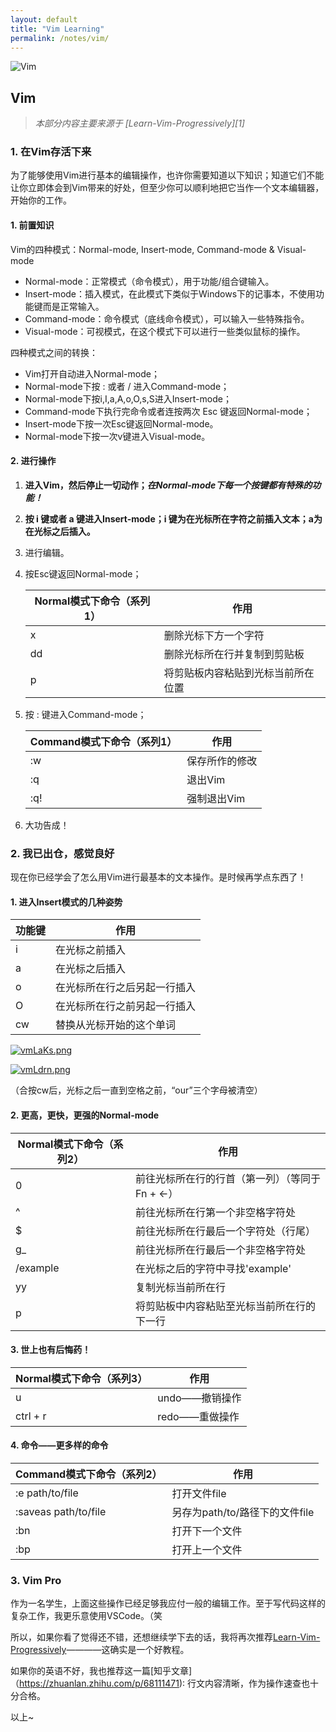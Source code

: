 ```yaml
---
layout: default
title: "Vim Learning"
permalink: /notes/vim/
---
```


![Vim](https://pica.zhimg.com/v2-53579b05d8e5a22e4700170a6132db04_1440w.jpg?source=172ae18b)

## Vim

> *本部分内容主要来源于 [Learn-Vim-Progressively][1]*

### 1. 在Vim存活下来

为了能够使用Vim进行基本的编辑操作，也许你需要知道以下知识；知道它们不能让你立即体会到Vim带来的好处，但至少你可以顺利地把它当作一个文本编辑器，开始你的工作。

#### 1. 前置知识

Vim的四种模式：Normal-mode, Insert-mode, Command-mode & Visual-mode

- Normal-mode：正常模式（命令模式），用于功能/组合键输入。
- Insert-mode：插入模式，在此模式下类似于Windows下的记事本，不使用功能键而是正常输入。
- Command-mode：命令模式（底线命令模式），可以输入一些特殊指令。
- Visual-mode：可视模式，在这个模式下可以进行一些类似鼠标的操作。

四种模式之间的转换：

- Vim打开自动进入Normal-mode；
- Normal-mode下按 : 或者 / 进入Command-mode；
- Normal-mode下按i,I,a,A,o,O,s,S进入Insert-mode；
- Command-mode下执行完命令或者连按两次 Esc 键返回Normal-mode；
- Insert-mode下按一次Esc键返回Normal-mode。
- Normal-mode下按一次v键进入Visual-mode。

#### 2. 进行操作

1. **进入Vim，然后停止一切动作；*在Normal-mode下每一个按键都有特殊的功能！***

2. **按 i 键或者 a 键进入Insert-mode；i 键为在光标所在字符之前插入文本；a为在光标之后插入。**

3. 进行编辑。

4. 按Esc键返回Normal-mode；

   | Normal模式下命令（系列1） | 作用                               |
   | ------------------------- | ---------------------------------- |
   | x                         | 删除光标下方一个字符               |
   | dd                        | 删除光标所在行并复制到剪贴板       |
   | p                         | 将剪贴板内容粘贴到光标当前所在位置 |

5. 按 : 键进入Command-mode；

   | Command模式下命令（系列1） | 作用           |
   | -------------------------- | -------------- |
   | :w                         | 保存所作的修改 |
   | :q                         | 退出Vim        |
   | :q!                        | 强制退出Vim    |

6. 大功告成！

### 2. 我已出仓，感觉良好

现在你已经学会了怎么用Vim进行最基本的文本操作。是时候再学点东西了！

#### 1. 进入Insert模式的几种姿势

| 功能键 | 作用                         |
| ------ | ---------------------------- |
| i      | 在光标之前插入               |
| a      | 在光标之后插入               |
| o      | 在光标所在行之后另起一行插入 |
| O      | 在光标所在行之前另起一行插入 |
| cw     | 替换从光标开始的这个单词     |

[![vmLaKs.png](https://s1.ax1x.com/2022/08/05/vmLaKs.png)](https://imgtu.com/i/vmLaKs)

[![vmLdrn.png](https://s1.ax1x.com/2022/08/05/vmLdrn.png)](https://imgtu.com/i/vmLdrn)

（合按cw后，光标之后一直到空格之前，“our”三个字母被清空）

#### 2. 更高，更快，更强的Normal-mode

| Normal模式下命令（系列2） | 作用                                           |
| ------------------------- | ---------------------------------------------- |
| 0                         | 前往光标所在行的行首（第一列）（等同于Fn + ←） |
| ^                         | 前往光标所在行第一个非空格字符处               |
| $                         | 前往光标所在行最后一个字符处（行尾）           |
| g_                        | 前往光标所在行最后一个非空格字符处             |
| /example                  | 在光标之后的字符中寻找'example'                |
| yy                        | 复制光标当前所在行                             |
| p                         | 将剪贴板中内容粘贴至光标当前所在行的下一行     |

#### 3. 世上也有后悔药！

| Normal模式下命令（系列3） | 作用           |
| ------------------------- | -------------- |
| u                         | undo——撤销操作 |
| ctrl + r                  | redo——重做操作 |

#### 4. 命令——更多样的命令

| Command模式下命令（系列2） | 作用                           |
| -------------------------- | ------------------------------ |
| :e  path/to/file           | 打开文件file                   |
| :saveas path/to/file       | 另存为path/to/路径下的文件file |
| :bn                        | 打开下一个文件                 |
| :bp                        | 打开上一个文件                 |

### 3. Vim Pro

作为一名学生，上面这些操作已经足够我应付一般的编辑工作。至于写代码这样的复杂工作，我更乐意使用VSCode。（笑

所以，如果你看了觉得还不错，还想继续学下去的话，我将再次推荐[Learn-Vim-Progressively](http://yannesposito.com/Scratch/en/blog/Learn-Vim-Progressively/)————这确实是一个好教程。

如果你的英语不好，我也推荐这一篇[知乎文章]（https://zhuanlan.zhihu.com/p/68111471): 行文内容清晰，作为操作速查也十分合格。

以上~

